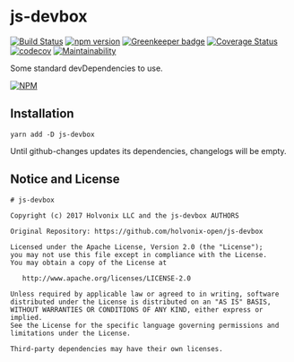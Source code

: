 # js-devbox

[![Build Status](https://travis-ci.org/holvonix-open/js-devbox.svg?branch=master)](https://travis-ci.org/holvonix-open/js-devbox)
[![npm version](https://badge.fury.io/js/js-devbox.svg)](https://badge.fury.io/js/js-devbox)
[![Greenkeeper badge](https://badges.greenkeeper.io/holvonix-open/js-devbox.svg)](https://greenkeeper.io/)
[![Coverage Status](https://coveralls.io/repos/github/holvonix-open/js-devbox/badge.svg?branch=master)](https://coveralls.io/github/holvonix-open/js-devbox?branch=master)
[![codecov](https://codecov.io/gh/holvonix-open/js-devbox/branch/master/graph/badge.svg)](https://codecov.io/gh/holvonix-open/js-devbox)
[![Maintainability](https://api.codeclimate.com/v1/badges/b45686c161a2bb783891/maintainability)](https://codeclimate.com/github/holvonix-open/js-devbox/maintainability)

Some standard devDependencies to use.

[![NPM](https://nodei.co/npm/js-devbox.png?compact=true)](https://nodei.co/npm/js-devbox/)

## Installation

`yarn add -D js-devbox`

Until github-changes updates its dependencies, changelogs will be empty.

## Notice and License

```
# js-devbox

Copyright (c) 2017 Holvonix LLC and the js-devbox AUTHORS

Original Repository: https://github.com/holvonix-open/js-devbox

Licensed under the Apache License, Version 2.0 (the "License");
you may not use this file except in compliance with the License.
You may obtain a copy of the License at

   http://www.apache.org/licenses/LICENSE-2.0

Unless required by applicable law or agreed to in writing, software
distributed under the License is distributed on an "AS IS" BASIS,
WITHOUT WARRANTIES OR CONDITIONS OF ANY KIND, either express or implied.
See the License for the specific language governing permissions and
limitations under the License.

Third-party dependencies may have their own licenses.
```
